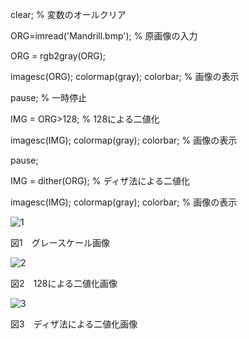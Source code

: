 clear; % 変数のオールクリア

ORG=imread('Mandrill.bmp'); % 原画像の入力

ORG = rgb2gray(ORG);

imagesc(ORG); colormap(gray); colorbar; % 画像の表示

pause; % 一時停止


IMG = ORG>128; % 128による二値化

imagesc(IMG); colormap(gray); colorbar; % 画像の表示

pause;

IMG = dither(ORG); % ディザ法による二値化

imagesc(IMG); colormap(gray); colorbar; % 画像の表示

![1](https://github.com/HAL-Kobayashi/TDU-Image_P/blob/master/png_images/PNG_6-1.png?raw=true)

図1　グレースケール画像

![2](https://github.com/HAL-Kobayashi/TDU-Image_P/blob/master/png_images/PNG_6-2.png?raw=true)

図2　128による二値化画像

![3](https://github.com/HAL-Kobayashi/TDU-Image_P/blob/master/png_images/PNG_6-3.png?raw=true)

図3　ディザ法による二値化画像
